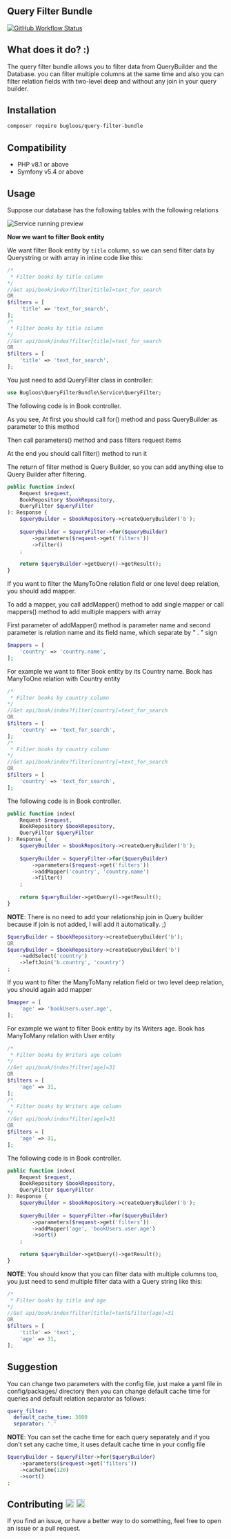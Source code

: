 <h2>Query Filter Bundle</h2>

[![GitHub Workflow Status](https://img.shields.io/github/workflow/status/bugloos/query-filter-bundle/test)](https://github.com/bugloos/query-filter-bundle/actions)

<h2>What does it do? :)</h2>
The query filter bundle allows you to filter data from QueryBuilder and the Database. you can filter multiple columns at the same time and also you can filter relation fields with two-level deep and without any join in your query builder.

<h2>Installation</h2>

```bash
composer require bugloos/query-filter-bundle
```

<h2>Compatibility</h2>

* PHP v8.1 or above
* Symfony v5.4 or above

<h2>Usage</h2>
Suppose our database has the following tables with the following relations

![Service running preview](./tests/Fixtures/db/diagram.png)

<strong>Now we want to filter Book entity</strong>

We want filter Book entity by `title` column, so we can send filter data by Querystring or with array in inline code like this:

```php
/*
 * Filter books by title column
*/
//Get api/book/index?filter[title]=text_for_search
OR
$filters = [
    'title' => 'text_for_search',
];
/*
 * Filter books by title column
*/
//Get api/book/index?filter[title]=text_for_search
OR
$filters = [
    'title' => 'text_for_search',
];
```

You just need to add QueryFilter class in controller:

```php
use Bugloos\QueryFilterBundle\Service\QueryFilter;
```

The following code is in Book controller.
<p>As you see, At first you should call for() method and pass QueryBuilder as parameter to this method</p>
<p>Then call parameters() method and pass filters request items</p>
<p>At the end you should call filter() method to run it</p>
The return of filter method is Query Builder, so you can add anything else to Query Builder after filtering.

```php
public function index(
    Request $request,
    BookRepository $bookRepository,
    QueryFilter $queryFilter
): Response {
    $queryBuilder = $bookRepository->createQueryBuilder('b');
    
    $queryBuilder = $queryFilter->for($queryBuilder)
        ->parameters($request->get('filters'))
        ->filter()
    ;
    
    return $queryBuilder->getQuery()->getResult();
}
```

<p>If you want to filter the ManyToOne relation field or one level deep relation, you should add mapper.</p>
<p>To add a mapper, you call addMapper() method to add single mapper or call mappers() method to add multiple mappers with array</p>
<p>First parameter of addMapper() method is parameter name and second parameter is relation name and its field name, which separate by " . " sign</p>

```php
$mappers = [
    'country' => 'country.name',
];
```

For example we want to filter Book entity by its Country name. Book has ManyToOne relation with Country entity

```php
/*
 * Filter books by country column
*/
//Get api/book/index?filter[country]=text_for_search
OR
$filters = [
    'country' => 'text_for_search',
];
/*
 * Filter books by country column
*/
//Get api/book/index?filter[country]=text_for_search
OR
$filters = [
    'country' => 'text_for_search',
];
```

The following code is in Book controller.

```php
public function index(
    Request $request,
    BookRepository $bookRepository,
    QueryFilter $queryFilter
): Response {
    $queryBuilder = $bookRepository->createQueryBuilder('b');
    
    $queryBuilder = $queryFilter->for($queryBuilder)
        ->parameters($request->get('filters'))
        ->addMapper('country', 'country.name')
        ->filter()
    ;
    
    return $queryBuilder->getQuery()->getResult();
}
```

**NOTE**: There is no need to add your relationship join in Query builder because if join is not added, I will add it automatically. ;)

```php
$queryBuilder = $bookRepository->createQueryBuilder('b');
OR
$queryBuilder = $bookRepository->createQueryBuilder('b')
    ->addSelect('country')   
    ->leftJoin('b.country', 'country')      
;
```

<p>If you want to filter the ManyToMany relation field or two level deep relation, you should again add mapper</p>

```php
$mapper = [
    'age' => 'bookUsers.user.age',
];
```

For example we want to filter Book entity by its Writers age. Book has ManyToMany relation with User entity

```php
/*
 * Filter books by Writers age column
*/
//Get api/book/index?filter[age]=31
OR
$filters = [
    'age' => 31,
];
/*
 * Filter books by Writers age column
*/
//Get api/book/index?filter[age]=31
OR
$filters = [
    'age' => 31,
];
```

The following code is in Book controller.

```php
public function index(
    Request $request,
    BookRepository $bookRepository,
    QueryFilter $queryFilter
): Response {
    $queryBuilder = $bookRepository->createQueryBuilder('b');
    
    $queryBuilder = $queryFilter->for($queryBuilder)
        ->parameters($request->get('filters'))
        ->addMapper('age', 'bookUsers.user.age')
        ->sort()
    ;
    
    return $queryBuilder->getQuery()->getResult();
}
```

**NOTE**: You should know that you can filter data with multiple columns too, you just need to send multiple filter data with a Query string like this:

```php
/*
 * Filter books by title and age
*/
//Get api/book/index?filter[title]=text&filter[age]=31
OR
$filters = [
    'title' => 'text',
    'age' => 31,
];
```

<h2>Suggestion</h2>

You can change two parameters with the config file, just make a yaml file in config/packages/ directory then you can change default cache time for queries and default relation separator as follows:

```yaml
query_filter:
  default_cache_time: 3600
  separator: '.'
```

**NOTE**: You can set the cache time for each query separately and if you don't set any cache time, it uses default cache time in your config file

```php
$queryBuilder = $queryFilter->for($queryBuilder)
    ->parameters($request->get('filters'))
    ->cacheTime(120)
    ->sort()
;
```
<h2>Contributing <img class="emoji" alt="v" height="20" width="20" src="https://github.githubassets.com/images/icons/emoji/unicode/270c.png"> <img class="emoji" alt="beer" height="20" width="20" src="https://github.githubassets.com/images/icons/emoji/unicode/1f37a.png"></h2>

If you find an issue, or have a better way to do something, feel free to open an issue or a pull request.
